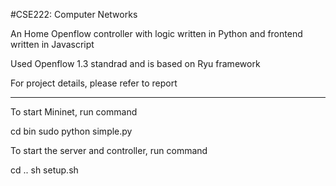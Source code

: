 #CSE222: Computer Networks

An Home Openflow controller with logic written in Python and frontend written in Javascript

Used Openflow 1.3 standrad and is based on Ryu framework

For project details, please refer to report


--- 
To start Mininet, run command

cd bin
sudo python simple.py

To start the server and controller, run command

cd .. 
sh setup.sh

